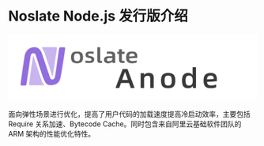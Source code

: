 # Noslate Node.js 发行版介绍

<div style={{maxWidth: "800px"}} >

![Noslate Node.js Distribution](../assets/noslate-an.png)

</div>

面向弹性场景进行优化，提高了用户代码的加载速度提高冷启动效率，主要包括 Require 关系加速、Bytecode Cache。同时包含来自阿里云基础软件团队的 ARM 架构的性能优化特性。



